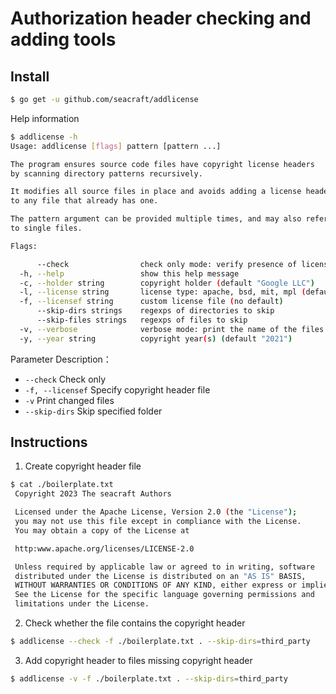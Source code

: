 # Authorization header checking and adding tools


## Install

```bash
$ go get -u github.com/seacraft/addlicense
```

Help information

```bash
$ addlicense -h
Usage: addlicense [flags] pattern [pattern ...]

The program ensures source code files have copyright license headers
by scanning directory patterns recursively.

It modifies all source files in place and avoids adding a license header
to any file that already has one.

The pattern argument can be provided multiple times, and may also refer
to single files.

Flags:

      --check                check only mode: verify presence of license headers and exit with non-zero code if missing
  -h, --help                 show this help message
  -c, --holder string        copyright holder (default "Google LLC")
  -l, --license string       license type: apache, bsd, mit, mpl (default "apache")
  -f, --licensef string      custom license file (no default)
      --skip-dirs strings    regexps of directories to skip
      --skip-files strings   regexps of files to skip
  -v, --verbose              verbose mode: print the name of the files that are modified
  -y, --year string          copyright year(s) (default "2021")
```

Parameter Description：

- `--check` Check only
- `-f, --licensef` Specify copyright header file
- `-v` Print changed files
- `--skip-dirs` Skip specified folder

## Instructions

1. Create copyright header file

```bash
$ cat ./boilerplate.txt
 Copyright 2023 The seacraft Authors

 Licensed under the Apache License, Version 2.0 (the "License");
 you may not use this file except in compliance with the License.
 You may obtain a copy of the License at

 http:www.apache.org/licenses/LICENSE-2.0

 Unless required by applicable law or agreed to in writing, software
 distributed under the License is distributed on an "AS IS" BASIS,
 WITHOUT WARRANTIES OR CONDITIONS OF ANY KIND, either express or implied.
 See the License for the specific language governing permissions and
 limitations under the License.
```

2. Check whether the file contains the copyright header

```bash
$ addlicense --check -f ./boilerplate.txt . --skip-dirs=third_party
```

3. Add copyright header to files missing copyright header

```bash
$ addlicense -v -f ./boilerplate.txt . --skip-dirs=third_party
```